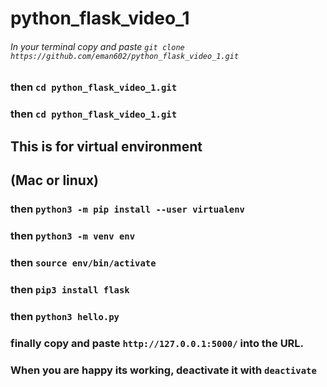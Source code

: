 # python_flask_video_1


###### In your terminal copy and paste  `git clone https://github.com/eman602/python_flask_video_1.git `

### then `cd python_flask_video_1.git `

### then `cd python_flask_video_1.git `

## This is for virtual environment
## (Mac or linux)

### then `python3 -m pip install --user virtualenv `

### then `python3 -m venv env `

### then `source env/bin/activate `

### then `pip3 install flask`

### then `python3 hello.py`

### finally copy and paste `http://127.0.0.1:5000/` into the URL. 

### When you are happy its working, deactivate it with `deactivate`
